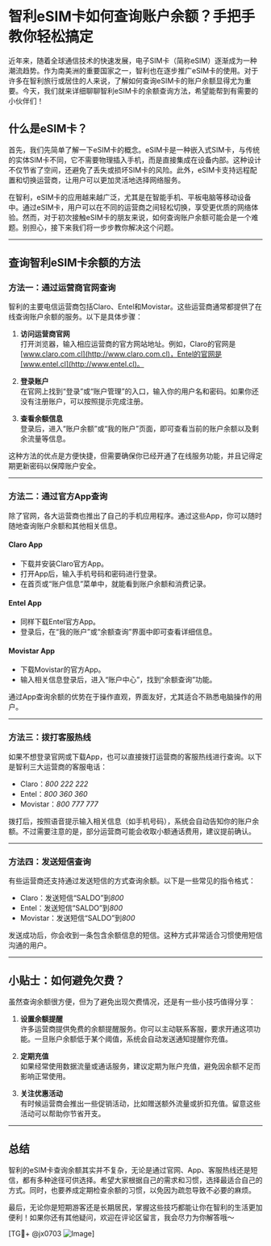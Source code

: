 # 智利eSIM卡如何查询账户余额？手把手教你轻松搞定

近年来，随着全球通信技术的快速发展，电子SIM卡（简称eSIM）逐渐成为一种潮流趋势。作为南美洲的重要国家之一，智利也在逐步推广eSIM卡的使用。对于许多在智利旅行或居住的人来说，了解如何查询eSIM卡的账户余额显得尤为重要。今天，我们就来详细聊聊智利eSIM卡的余额查询方法，希望能帮到有需要的小伙伴们！

## 什么是eSIM卡？

首先，我们先简单了解一下eSIM卡的概念。eSIM卡是一种嵌入式SIM卡，与传统的实体SIM卡不同，它不需要物理插入手机，而是直接集成在设备内部。这种设计不仅节省了空间，还避免了丢失或损坏SIM卡的风险。此外，eSIM卡支持远程配置和切换运营商，让用户可以更加灵活地选择网络服务。

在智利，eSIM卡的应用越来越广泛，尤其是在智能手机、平板电脑等移动设备中。通过eSIM卡，用户可以在不同的运营商之间轻松切换，享受更优质的网络体验。然而，对于初次接触eSIM卡的朋友来说，如何查询账户余额可能会是一个难题。别担心，接下来我们将一步步教你解决这个问题。

---

## 查询智利eSIM卡余额的方法

### 方法一：通过运营商官网查询

智利的主要电信运营商包括Claro、Entel和Movistar。这些运营商通常都提供了在线查询账户余额的服务。以下是具体步骤：

1. **访问运营商官网**  
   打开浏览器，输入相应运营商的官方网站地址。例如，Claro的官网是[www.claro.com.cl](http://www.claro.com.cl)，Entel的官网是[www.entel.cl](http://www.entel.cl)。

2. **登录账户**  
   在官网上找到“登录”或“账户管理”的入口，输入你的用户名和密码。如果你还没有注册账户，可以按照提示完成注册。

3. **查看余额信息**  
   登录后，进入“账户余额”或“我的账户”页面，即可查看当前的账户余额以及剩余流量等信息。

这种方法的优点是方便快捷，但需要确保你已经开通了在线服务功能，并且记得定期更新密码以保障账户安全。

---

### 方法二：通过官方App查询

除了官网，各大运营商也推出了自己的手机应用程序。通过这些App，你可以随时随地查询账户余额和其他相关信息。

#### Claro App
- 下载并安装Claro官方App。
- 打开App后，输入手机号码和密码进行登录。
- 在首页或“账户信息”菜单中，就能看到账户余额和消费记录。

#### Entel App
- 同样下载Entel官方App。
- 登录后，在“我的账户”或“余额查询”界面中即可查看详细信息。

#### Movistar App
- 下载Movistar的官方App。
- 输入相关信息登录后，进入“账户中心”，找到“余额查询”功能。

通过App查询余额的优势在于操作直观，界面友好，尤其适合不熟悉电脑操作的用户。

---

### 方法三：拨打客服热线

如果不想登录官网或下载App，也可以直接拨打运营商的客服热线进行查询。以下是智利三大运营商的客服电话：

- Claro：*800 222 222*
- Entel：*800 360 360*
- Movistar：*800 777 777*

拨打后，按照语音提示输入相关信息（如手机号码），系统会自动告知你的账户余额。不过需要注意的是，部分运营商可能会收取小额通话费用，建议提前确认。

---

### 方法四：发送短信查询

有些运营商还支持通过发送短信的方式查询余额。以下是一些常见的指令格式：

- Claro：发送短信“SALDO”到*800*
- Entel：发送短信“SALDO”到*800*
- Movistar：发送短信“SALDO”到*800*

发送成功后，你会收到一条包含余额信息的短信。这种方式非常适合习惯使用短信沟通的用户。

---

## 小贴士：如何避免欠费？

虽然查询余额很方便，但为了避免出现欠费情况，还是有一些小技巧值得分享：

1. **设置余额提醒**  
   许多运营商提供免费的余额提醒服务。你可以主动联系客服，要求开通这项功能。一旦账户余额低于某个阈值，系统会自动发送通知提醒你充值。

2. **定期充值**  
   如果经常使用数据流量或通话服务，建议定期为账户充值，避免因余额不足而影响正常使用。

3. **关注优惠活动**  
   有时候运营商会推出一些促销活动，比如赠送额外流量或折扣充值。留意这些活动可以帮助你节省开支。

---

## 总结

智利的eSIM卡查询余额其实并不复杂，无论是通过官网、App、客服热线还是短信，都有多种途径可供选择。希望大家根据自己的需求和习惯，选择最适合自己的方式。同时，也要养成定期检查余额的习惯，以免因为疏忽导致不必要的麻烦。

最后，无论你是短期游客还是长期居民，掌握这些技巧都能让你在智利的生活更加便利！如果你还有其他疑问，欢迎在评论区留言，我会尽力为你解答哦～

[TG💪+ @jx0703 ![Image](https://github.com/user-attachments/assets/dbca1d08-cadb-493c-b0ec-ad6f7a83f270)]